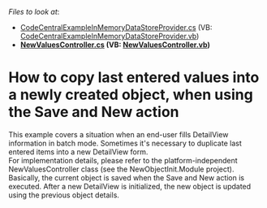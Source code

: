 <!-- default file list -->
*Files to look at*:

* [CodeCentralExampleInMemoryDataStoreProvider.cs](./CS/NewObjectInit.Module/CodeCentralExampleInMemoryDataStoreProvider.cs) (VB: [CodeCentralExampleInMemoryDataStoreProvider.vb](./VB/NewObjectInit.Module/CodeCentralExampleInMemoryDataStoreProvider.vb))
* **[NewValuesController.cs](./CS/NewObjectInit.Module/NewValuesController.cs) (VB: [NewValuesController.vb](./VB/NewObjectInit.Module/NewValuesController.vb))**
<!-- default file list end -->
# How to copy last entered values into a newly created object, when using the Save and New action


<p>This example covers a situation when an end-user fills DetailView information in batch mode. Sometimes it's necessary to duplicate last entered items into a new DetailView form.<br />
For implementation details, please refer to the platform-independent NewValuesController class (see the NewObjectInit.Module project).<br />
Basically, the current object is saved when the Save and New action is executed. After a new DetailView is initialized, the new object is updated using the previous object details.</p>

<br/>


